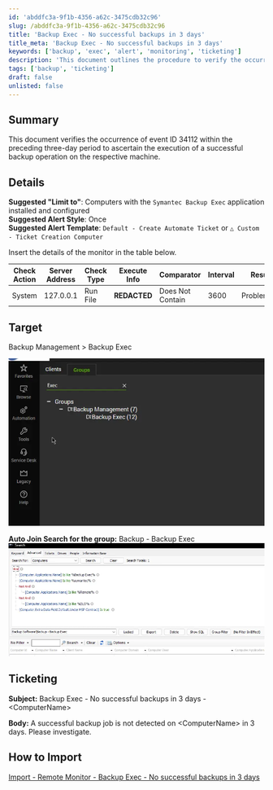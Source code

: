 ```yaml
---
id: 'abddfc3a-9f1b-4356-a62c-3475cdb32c96'
slug: /abddfc3a-9f1b-4356-a62c-3475cdb32c96
title: 'Backup Exec - No successful backups in 3 days'
title_meta: 'Backup Exec - No successful backups in 3 days'
keywords: ['backup', 'exec', 'alert', 'monitoring', 'ticketing']
description: 'This document outlines the procedure to verify the occurrence of event ID 34112 within the last three days to ensure successful backup operations on machines with Symantec Backup Exec installed. It includes suggested alert styles, ticketing information, and import instructions for remote monitoring.'
tags: ['backup', 'ticketing']
draft: false
unlisted: false
---
```


## Summary

This document verifies the occurrence of event ID 34112 within the preceding three-day period to ascertain the execution of a successful backup operation on the respective machine.

## Details

**Suggested "Limit to"**: Computers with the `Symantec Backup Exec` application installed and configured  
**Suggested Alert Style**: Once  
**Suggested Alert Template**: `Default - Create Automate Ticket` or `△ Custom - Ticket Creation Computer`  

Insert the details of the monitor in the table below.

| Check Action | Server Address | Check Type | Execute Info | Comparator        | Interval | Result     |
|--------------|----------------|------------|---------------|--------------------|----------|------------|
| System       | 127.0.0.1     | Run File   | **REDACTED**  | Does Not Contain    | 3600     | Problematic |

## Target

Backup Management > Backup Exec  

![Image](../../../static/img/docs/abddfc3a-9f1b-4356-a62c-3475cdb32c96/image_1.webp)  

**Auto Join Search for the group:** Backup - Backup Exec  
![Image](../../../static/img/docs/abddfc3a-9f1b-4356-a62c-3475cdb32c96/image_2.webp)  

## Ticketing

**Subject:** Backup Exec - No successful backups in 3 days - \<ComputerName\>  

**Body:** A successful backup job is not detected on \<ComputerName\> in 3 days. Please investigate.

## How to Import

[Import - Remote Monitor - Backup Exec - No successful backups in 3 days](/docs/1b34e236-7235-4dc1-b4d2-fdd120e75f47)  